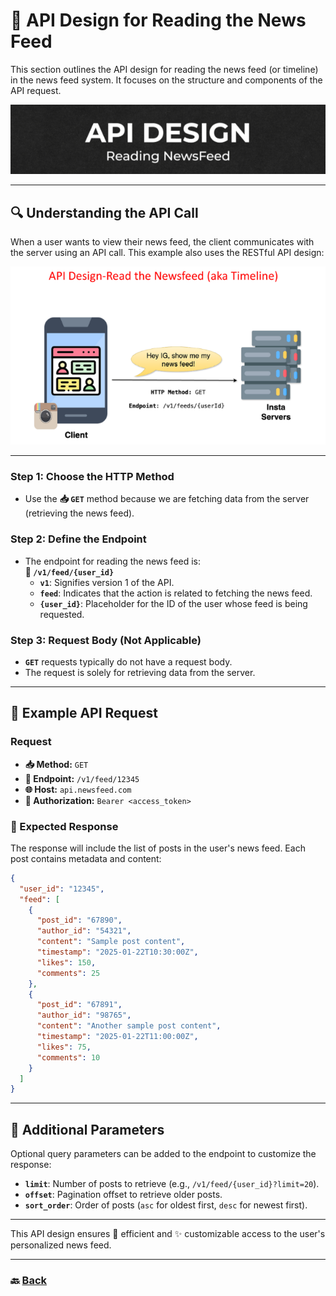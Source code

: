 # **📡 API Design for Reading the News Feed**

This section outlines the API design for reading the news feed (or timeline) in the news feed system. It focuses on the structure and components of the API request.

![09.png](img/09.png)

---

## **🔍 Understanding the API Call**

When a user wants to view their news feed, the client communicates with the server using an API call. This example also uses the RESTful API design:

![10.png](img/10.png)

---

### **Step 1: Choose the HTTP Method**
- Use the **📥 `GET`** method because we are fetching data from the server (retrieving the news feed).

### **Step 2: Define the Endpoint**
- The endpoint for reading the news feed is:  
  **📍 `/v1/feed/{user_id}`**
    - **`v1`**: Signifies version 1 of the API.
    - **`feed`**: Indicates that the action is related to fetching the news feed.
    - **`{user_id}`**: Placeholder for the ID of the user whose feed is being requested.

### **Step 3: Request Body (Not Applicable)**
- **`GET`** requests typically do not have a request body.
- The request is solely for retrieving data from the server.

---

## **📝 Example API Request**

### **Request**
- **📥 Method:** `GET`
- **📍 Endpoint:** `/v1/feed/12345`
- **🌐 Host:** `api.newsfeed.com`
- **🔐 Authorization:** `Bearer <access_token>`


### 📄 Expected Response

The response will include the list of posts in the user's news feed. Each post contains metadata and content:

```json
{
  "user_id": "12345",
  "feed": [
    {
      "post_id": "67890",
      "author_id": "54321",
      "content": "Sample post content",
      "timestamp": "2025-01-22T10:30:00Z",
      "likes": 150,
      "comments": 25
    },
    {
      "post_id": "67891",
      "author_id": "98765",
      "content": "Another sample post content",
      "timestamp": "2025-01-22T11:00:00Z",
      "likes": 75,
      "comments": 10
    }
  ]
}
```

---

## 🔧 Additional Parameters

Optional query parameters can be added to the endpoint to customize the response:

* **`limit`**: Number of posts to retrieve (e.g., `/v1/feed/{user_id}?limit=20`).  
* **`offset`**: Pagination offset to retrieve older posts.  
* **`sort_order`**: Order of posts (`asc` for oldest first, `desc` for newest first).

---

This API design ensures 🎯 efficient and ✨ customizable access to the user's personalized news feed.

---

### 🔙 [Back](../README.md)
